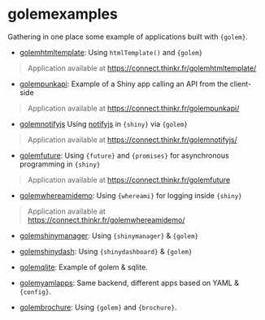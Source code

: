 
# golemexamples

<!-- badges: start -->
<!-- badges: end -->

Gathering in one place some example of applications  built with `{golem}`.

+ [golemhtmltemplate](/golemhtmltemplate): Using `htmlTemplate()` and `{golem}` 

> Application available at <https://connect.thinkr.fr/golemhtmltemplate/>

+ [golempunkapi](/golempunkapi): Example of a Shiny app calling an API from the client-side

> Application available at <https://connect.thinkr.fr/golempunkapi/>

+ [golemnotifyjs](/golemnotifyjs) Using [notifyjs](notifyjs.jpillora.com) in `{shiny}` via `{golem}` 

> Application available at <https://connect.thinkr.fr/golemnotifyjs/>

+ [golemfuture](/golemfuture): Using `{future}` and `{promises}` for asynchronous programming in `{shiny}`

> Application available at <https://connect.thinkr.fr/golemfuture>

+ [golemwhereamidemo](/golemwhereamidemo): Using `{whereami}` for logging inside `{shiny}`

> Application available at <https://connect.thinkr.fr/golemwhereamidemo/>

+ [golemshinymanager](/golemshinymanager): Using `{shinymanager}` & `{golem}`

+ [golemshinydash](/golemshinydash): Using `{shinydashboard}` & `{golem}`

+ [golemqlite](/golemqlite): Example of golem & sqlite.

+ [golemyamlapps](/golemyamlapps): Same backend, different apps based on YAML & `{config}`.

+ [golembrochure](/golembrochure): Using `{golem}` and `{brochure}`.

